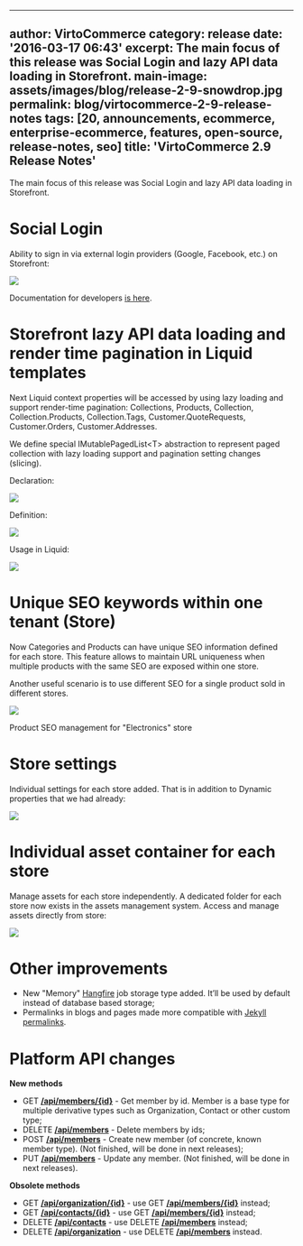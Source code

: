 ﻿---
author: VirtoCommerce
category: release
date: '2016-03-17 06:43'
excerpt: The main focus of this release was Social Login and lazy API data loading in Storefront.
main-image: assets/images/blog/release-2-9-snowdrop.jpg
permalink: blog/virtocommerce-2-9-release-notes
tags: [20, announcements, ecommerce, enterprise-ecommerce, features, open-source, release-notes, seo]
title: 'VirtoCommerce 2.9 Release Notes'
 ---
The main focus of this release was Social Login and lazy API data loading in Storefront.

# Social Login

Ability to sign in via external login providers (Google, Facebook, etc.) on Storefront:

![](assets/images/blog/capture.png)

Documentation for developers <a href="http://docs.virtocommerce.com/x/CAAdAQ" target="_blank">is here</a>.

# Storefront lazy API data loading and render time pagination in Liquid templates

Next Liquid context properties will be accessed by using lazy loading and support render-time pagination: Collections, Products, Collection, Collection.Products, Collection.Tags, Customer.QuoteRequests, Customer.Orders, Customer.Addresses.

We define special IMutablePagedList&lt;T&gt; abstraction to represent paged collection with lazy loading support and pagination setting changes (slicing).

Declaration:

![](assets/images/blog/untitled_17.png)

Definition:

![](assets/images/blog/6d0be2dc-c641-6a95-d69f-c4b0c468cca1.png)

Usage in Liquid:

![](assets/images/blog/untitled_18.png)

# Unique SEO keywords within one tenant (Store)

Now Categories and Products can have unique SEO information defined for each store. This feature allows to maintain URL uniqueness when multiple products with the same SEO are exposed within one store.

Another useful scenario is to use different SEO for a single product sold in different stores.

![](assets/images/blog/72f1f244-e73e-6e82-0c29-c8f8683c1148.png)

Product SEO management for "Electronics" store

# Store settings

Individual settings for each store added. That is in addition to Dynamic properties that we had already:

![](assets/images/blog/d2fce9a0-8204-c190-6cb1-57161789fdf1.png)

# Individual asset container for each store

Manage assets for each store independently. A dedicated folder for each store now exists in the assets management system. Access and manage assets directly from store:

![](assets/images/blog/untitled_19.png)

# Other improvements

* New "Memory" <a href="http://hangfire.io/">Hangfire</a> job storage type added. It’ll be used by default instead of database based storage;
* Permalinks in blogs and pages made more compatible with <a href="https://jekyllrb.com/"><span style="font-weight:400;">Jekyll permalinks</span></a>.

# Platform API changes

**New methods**

* GET <a href="http://demo.virtocommerce.com/admin/docs/ui/index#!/Customer_management_module/CustomerModule_GetMemberById">**/api/members/{id}**</a> - Get member by id. Member is a base type for multiple derivative types such as Organization, Contact or other custom type;
* DELETE <a href="http://demo.virtocommerce.com/admin/docs/ui/index#!/Customer_management_module/CustomerModule_DeleteMembers">**/api/members**</a> - Delete members by ids;
* POST <a href="http://demo.virtocommerce.com/admin/docs/ui/index#!/Customer_management_module/CustomerModule_CreateMember">**/api/members**</a> - Create new member (of concrete, known member type). (Not finished, will be done in next releases);
* PUT <a href="http://demo.virtocommerce.com/admin/docs/ui/index#!/Customer_management_module/CustomerModule_UpdateMember">**/api/members**</a> - Update any member. (Not finished, will be done in next releases).

**Obsolete methods**

* GET <a href="http://demo.virtocommerce.com/admin/docs/ui/index#!/Customer_management_module/CustomerModule_GetOrganizationById">**/api/organization/{id}**</a> - use GET <a href="http://demo.virtocommerce.com/admin/docs/ui/index#!/Customer_management_module/CustomerModule_GetMemberById">**/api/members/{id}**</a> instead;
* GET <a href="http://demo.virtocommerce.com/admin/docs/ui/index#!/Customer_management_module/CustomerModule_GetContactById">**/api/contacts/{id}**</a> - use GET <a href="http://demo.virtocommerce.com/admin/docs/ui/index#!/Customer_management_module/CustomerModule_GetMemberById">**/api/members/{id}**</a> instead;
* DELETE <a href="http://demo.virtocommerce.com/admin/docs/ui/index#!/Customer_management_module/CustomerModule_DeleteContacts">**/api/contacts**</a> - use DELETE <a href="http://demo.virtocommerce.com/admin/docs/ui/index#!/Customer_management_module/CustomerModule_DeleteMembers">**/api/members**</a> instead;
* DELETE <a href="http://demo.virtocommerce.com/admin/docs/ui/index#!/Customer_management_module/CustomerModule_DeleteOrganizations">**/api/organization**</a> - use DELETE <a href="http://demo.virtocommerce.com/admin/docs/ui/index#!/Customer_management_module/CustomerModule_DeleteMembers">**/api/members**</a> instead.